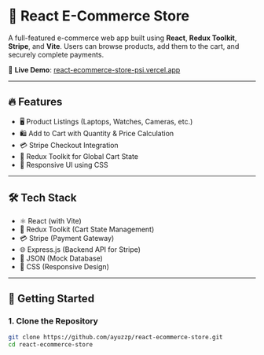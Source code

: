 # 🛒 React E-Commerce Store

A full-featured e-commerce web app built using **React**, **Redux Toolkit**, **Stripe**, and **Vite**. Users can browse products, add them to the cart, and securely complete payments.

🔴 **Live Demo**: [react-ecommerce-store-psi.vercel.app](https://react-ecommerce-store-psi.vercel.app)

---

## 🔥 Features

- 🖥️ Product Listings (Laptops, Watches, Cameras, etc.)
- 🛍️ Add to Cart with Quantity & Price Calculation
- 💳 Stripe Checkout Integration
- 🎯 Redux Toolkit for Global Cart State
- 📱 Responsive UI using CSS

---

## 🛠️ Tech Stack

- ⚛️ React (with Vite)
- 🛒 Redux Toolkit (Cart State Management)
- 💳 Stripe (Payment Gateway)
- 🌐 Express.js (Backend API for Stripe)
- 📁 JSON (Mock Database)
- 🎨 CSS (Responsive Design)

---

## 🚀 Getting Started

### 1. Clone the Repository

```bash
git clone https://github.com/ayuzzp/react-ecommerce-store.git
cd react-ecommerce-store
